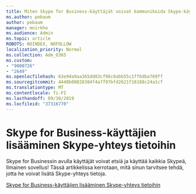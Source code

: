 ```yaml
---
title: Miten Skype for Business-käyttäjät voivat kommunikoida Skype-käyttäjien kanssa
ms.author: pebaum
author: pebaum
manager: mnirkhe
ms.audience: Admin
ms.topic: article
ROBOTS: NOINDEX, NOFOLLOW
localization_priority: Normal
ms.collection: Adm_O365
ms.custom:
- "9000726"
- "2649"
ms.openlocfilehash: 63e94a9aa365dd83cf96c0abb55c1ff6dba769ff
ms.sourcegitcommit: 4448b08828384f4a7f97bfd2621f18188c24a1cf
ms.translationtype: MT
ms.contentlocale: fi-FI
ms.lasthandoff: 09/30/2019
ms.locfileid: "37316770"
---
```

# <a name="let-skype-for-business-users-add-skype-contacts"></a>Skype for Business-käyttäjien lisääminen Skype-yhteys tietoihin

Skype for Businessin avulla käyttäjät voivat etsiä ja käyttää kaikkia Skypeä, Ilmainen sovellus! Tässä artikkelissa kerrotaan, mitä sinun tarvitsee tehdä, jotta he voivat lisätä Skype-yhteys tietoja.

[Skype for Business-käyttäjien lisääminen Skype-yhteys tietoihin](https://docs.microsoft.com/skypeforbusiness/set-up-skype-for-business-online/let-skype-for-business-users-add-skype-contacts)